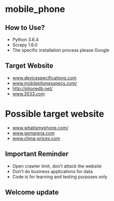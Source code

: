 # mobile_phone

## How to Use?

- Python 3.6.4 
- Scrapy 1.6.0
- The specific installation process please Google

## Target Website

- www.devicespecifications.com
- www.mobilephonesspecs.com/
- http://phonedb.net/
- www.3533.com

# Possible target website

- www.whatismyphone.com/
- www.gsmarena.com
- www.china-prices.com

## Important Reminder

- Open crawler limit, don't attack the website
- Don't do business applications for data
- Code is for learning and testing purposes only

## Welcome update
